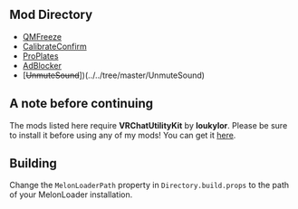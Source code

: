 ## Mod Directory
- [QMFreeze](../../tree/master/QMFreeze)
- [CalibrateConfirm](../../tree/master/CalibrateConfirm)
- [ProPlates](../../tree/master/ProPlates)
- [AdBlocker](../../tree/master/AdBlocker)
- [~~UnmuteSound~~])(../../tree/master/UnmuteSound)
  
## A note before continuing
The mods listed here require **VRChatUtilityKit** by **loukylor**. Please be sure to install it before using any of my mods! You can get it [here](https://github.com/loukylor/VRC-Mods/releases).

## Building
Change the `MelonLoaderPath` property in `Directory.build.props` to the path of your MelonLoader installation.